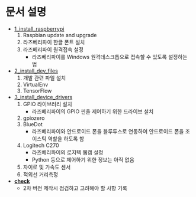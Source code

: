 # 문서 설명
  * [1_install_raspberrypi](1_install_raspberrypi.md)
     1. Raspbian update and upgrade
     2. 라즈베리파이 한글 폰트 설치
     3. 라즈베리파이 원격접속 설정
        * 라즈베리파이를 Windows 원격데스크톱으로 접속할 수 있도록 설정하는 법
  * [2_install_dev_files](2_install_dev_files.md)
     1. 개발 관련 파일 설치
     2. VirtualEnv
     3. TensorFlow
  * [3_install_device_drivers](3_install_device_drivers.md)
     1. GPIO 라이브러리 설치
        * 라즈베리파이의 GPIO 핀을 제어하기 위한 드라이브 설치
     2. gpiozero
     3. BlueDot
        * 라즈베리파이와 안드로이드 폰을 블루투스로 연동하여 안드로이드 폰을 조이스틱 역할을 하도록 함
     4. Logitech C270
        * 라즈베리파이의 로지텍 웹캠 설정
        * Python 등으로 제어하기 위한 정보는 아직 없음
     5. 자이로 및 가속도 센서
     6. 적외선 거리측정
  * [<b>check</b>](check.md)
     * 2차 버전 제작시 점검하고 고려해야 할 사항 기록
